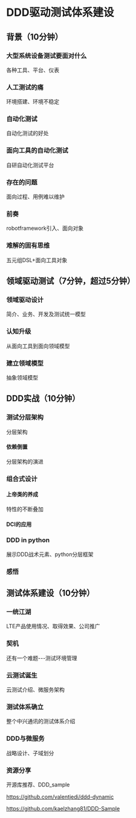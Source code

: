 # DDD驱动测试体系建设

## 背景（10分钟）
### 大型系统设备测试要面对什么
各种工具、平台、仪表
### 人工测试的痛
环境搭建、环境不稳定
### 自动化测试
自动化测试的好处
### 面向工具的自动化测试
自研自动化测试平台
### 存在的问题
面向过程、用例难以维护
### 前奏
robotframework引入、面向对象
### 难解的固有思维
五元组DSL+面向工具对象

## 领域驱动测试（7分钟，超过5分钟）
### 领域驱动设计
简介、业务、开发及测试统一模型
### 认知升级
从面向工具到面向领域模型
### 建立领域模型
抽象领域模型

## DDD实战（10分钟）
### 测试分层架构
分层架构
#### 依赖倒置
分层架构的演进
### 组合式设计
#### 上帝类的养成
特性的不断叠加
#### DCI的应用
### DDD in python
展示DDD战术元素、python分层框架
### 感悟

## 测试体系建设（10分钟）
### 一统江湖
LTE产品使用情况、取得效果、公司推广
### 契机
还有一个难题---测试环境管理
### 云测试诞生
云测试介绍、微服务架构
### 测试体系确立
整个中兴通讯的测试体系介绍
### DDD与微服务
战略设计、子域划分
### 资源分享
开源库推荐、DDD_sample

https://github.com/valentjedi/ddd-dynamic

https://github.com/kaelzhang81/DDD-Sample




